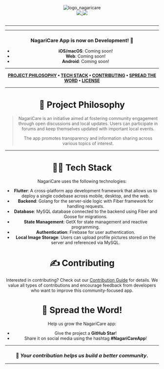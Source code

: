 <div align='center'>
  <img src="https://github.com/user-attachments/assets/3d7e79dd-4aaf-4d23-bda5-9eacbf55aa88" alt="logo_nagaricare" />
</div>

<div align='center'>
  
<a href='https://github.com/Kaylanahdaa/aplikasi-nagaricare'>
  
<img src='https://img.shields.io/github/v/release/Kaylanahdaa/aplikasi-nagaricare?color=%23FDD835&label=version&style=for-the-badge'>
  
</a>
  
<a href='https://github.com/Kaylanahdaa/aplikasi-nagaricare/blob/main/LICENSE'>
  
<img src='https://img.shields.io/github/license/Kaylanahdaa/aplikasi-nagaricare?style=for-the-badge'>
  
</a>
  
</div>

<br />

---

<div align='center'>
  
---

### NagariCare App is now on Development! 🚀

- **iOS/macOS**: Coming soon!
- **Web**: Coming soon!
- **Android**: Coming soon!

---

<div align="center">

**[PROJECT PHILOSOPHY](https://github.com/Kaylanahdaa/aplikasi-nagaricare#-project-philosophy) • 
[TECH STACK](https://github.com/Kaylanahdaa/aplikasi-nagaricare#-tech-stack) • 
[CONTRIBUTING](https://github.com/Kaylanahdaa/aplikasi-nagaricare#%EF%B8%8F-contributing) • 
[SPREAD THE WORD](https://github.com/Kaylanahdaa/aplikasi-nagaricare#-spread-the-word) • 
[LICENSE](https://github.com/Kaylanahdaa/aplikasi-nagaricare#%EF%B8%8F-license)**

</div>

---

# 🧐 Project Philosophy

> NagariCare is an initiative aimed at fostering community engagement through open discussions and local updates. Users can participate in forums and keep themselves updated with important local events. 
>
> The app promotes transparency and information sharing across various topics of interest.

---

# 👨‍💻 Tech Stack

NagariCare uses the following technologies:

- **Flutter**: A cross-platform app development framework that allows us to deploy a single codebase across mobile, desktop, and the web.
- **Backend**: Golang for the server-side logic with Fiber framework for handling requests.
- **Database**: MySQL database connected to the backend using Fiber and Goose for migrations.
- **State Management**: GetX for state management and reactive programming.
- **Authentication**: Firebase for user authentication.
- **Local Image Storage**: Users can upload profile pictures stored on the server and referenced via MySQL.
  
# ✍️ Contributing

Interested in contributing? Check out our [Contribution Guide](https://github.com/Kaylanahdaa/aplikasi-nagaricare/wiki/Contribution-Guide) for details. We value all types of contributions and encourage feedback from developers who want to improve this community-focused app.

# 🌟 Spread the Word!

Help us grow the NagariCare app:

- Give the project a **GitHub Star**!
- Share it on social media using the hashtag **#NagariCareApp**!
  
---

<div align='center'>

### 💛 *Your contribution helps us build a better community*.

</div>

---
